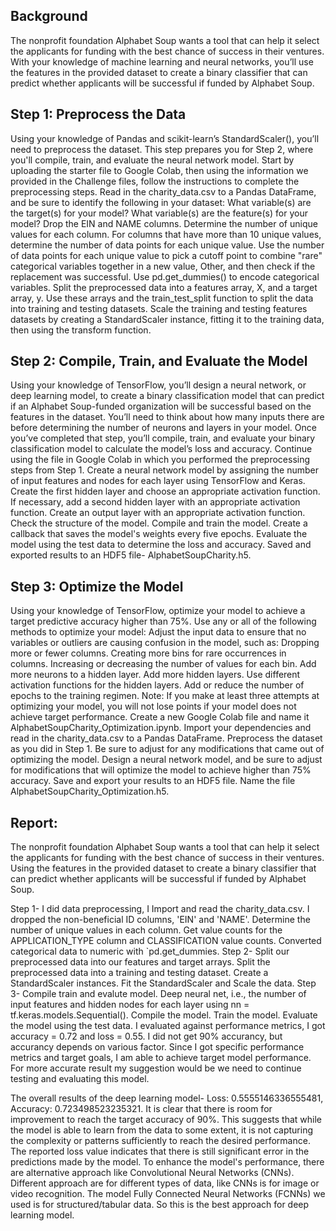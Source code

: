 ## Background

The nonprofit foundation Alphabet Soup wants a tool that can help it select the applicants for funding with the best chance of success in their ventures. 
With your knowledge of machine learning and neural networks,
you’ll use the features in the provided dataset to create a binary classifier that can predict whether applicants will be successful if funded by Alphabet Soup.

## Step 1: Preprocess the Data

Using your knowledge of Pandas and scikit-learn’s StandardScaler(), you’ll need to preprocess the dataset. This step prepares you for Step 2, where you'll compile, train, and evaluate the neural network model.
Start by uploading the starter file to Google Colab, then using the information we provided in the Challenge files, follow the instructions to complete the preprocessing steps.
Read in the charity_data.csv to a Pandas DataFrame, and be sure to identify the following in your dataset:
What variable(s) are the target(s) for your model?
What variable(s) are the feature(s) for your model?
Drop the EIN and NAME columns.
Determine the number of unique values for each column.
For columns that have more than 10 unique values, determine the number of data points for each unique value.
Use the number of data points for each unique value to pick a cutoff point to combine "rare" categorical variables together in a new value, Other, and then check if the replacement was successful.
Use pd.get_dummies() to encode categorical variables.
Split the preprocessed data into a features array, X, and a target array, y. Use these arrays and the train_test_split function to split the data into training and testing datasets.
Scale the training and testing features datasets by creating a StandardScaler instance, fitting it to the training data, then using the transform function.

## Step 2: Compile, Train, and Evaluate the Model

Using your knowledge of TensorFlow, you’ll design a neural network, or deep learning model, to create a binary classification model that can predict if an Alphabet Soup-funded organization will be successful based on the features in the dataset. You’ll need to think about how many inputs there are before determining the number of neurons and layers in your model. Once you’ve completed that step, you’ll compile, train, and evaluate your binary classification model to calculate the model’s loss and accuracy.
Continue using the file in Google Colab in which you performed the preprocessing steps from Step 1.
Create a neural network model by assigning the number of input features and nodes for each layer using TensorFlow and Keras.
Create the first hidden layer and choose an appropriate activation function.
If necessary, add a second hidden layer with an appropriate activation function.
Create an output layer with an appropriate activation function.
Check the structure of the model.
Compile and train the model.
Create a callback that saves the model's weights every five epochs.
Evaluate the model using the test data to determine the loss and accuracy.
Saved and exported results to an HDF5 file- AlphabetSoupCharity.h5.

## Step 3: Optimize the Model

Using your knowledge of TensorFlow, optimize your model to achieve a target predictive accuracy higher than 75%.
Use any or all of the following methods to optimize your model:
Adjust the input data to ensure that no variables or outliers are causing confusion in the model, such as:
Dropping more or fewer columns.
Creating more bins for rare occurrences in columns.
Increasing or decreasing the number of values for each bin.
Add more neurons to a hidden layer.
Add more hidden layers.
Use different activation functions for the hidden layers.
Add or reduce the number of epochs to the training regimen.
Note: If you make at least three attempts at optimizing your model, you will not lose points if your model does not achieve target performance.
Create a new Google Colab file and name it AlphabetSoupCharity_Optimization.ipynb.
Import your dependencies and read in the charity_data.csv to a Pandas DataFrame.
Preprocess the dataset as you did in Step 1. Be sure to adjust for any modifications that came out of optimizing the model.
Design a neural network model, and be sure to adjust for modifications that will optimize the model to achieve higher than 75% accuracy.
Save and export your results to an HDF5 file. Name the file AlphabetSoupCharity_Optimization.h5.

## Report: 


The nonprofit foundation Alphabet Soup wants a tool that can help it select the applicants for funding with the best chance of success in their ventures. 
Using the features in the provided dataset to create a binary classifier that can predict whether applicants will be successful if funded by Alphabet Soup.

Step 1- I did data preprocessing, I Import and read the charity_data.csv. I dropped the non-beneficial ID columns, 'EIN' and 'NAME'. 
Determine the number of unique values in each column. Get value counts for the APPLICATION_TYPE column and CLASSIFICATION value counts.
Converted categorical data to numeric with `pd.get_dummies. Step 2- Split our preprocessed data into our features and target arrays.
Split the preprocessed data into a training and testing dataset. Create a StandardScaler instances. Fit the StandardScaler and Scale the data. 
Step 3- Compile train and evalute model. Deep neural net,
i.e., the number of input features and hidden nodes for each layer using nn = tf.keras.models.Sequential(). Compile the model. Train the model. Evaluate the model using the test data. 
I evaluated against performance metrics, I got accuracy = 0.72 and loss = 0.55. I did not get 90% accurancy, but accurancy depends on various factor.
Since I got specific performance metrics and target goals,
I am able to achieve target model performance. For more accurate result my suggestion would be we need to continue testing and evaluating this model.

The overall results of the deep learning model- Loss: 0.5555146336555481, Accuracy: 0.723498523235321. 
It is clear that there is room for improvement to reach the target accuracy of 90%. 
This suggests that while the model is able to learn from the data to some extent, it is not capturing the complexity or patterns sufficiently to reach the desired performance.  
The reported loss value indicates that there is still significant error in the predictions made by the model. To enhance the model's performance, 
there  are  alternative approach like Convolutional Neural Networks (CNNs). Different approach are for different types of data, like CNNs is for image or video recognition.
The model Fully Connected Neural Networks (FCNNs) we used is for structured/tabular data. So this is the best approach for deep learning model.
